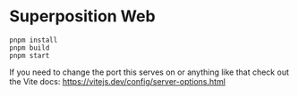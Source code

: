 # Superposition Web

```
pnpm install
pnpm build
pnpm start
```

If you need to change the port this serves on or anything like that check out the Vite docs: https://vitejs.dev/config/server-options.html
